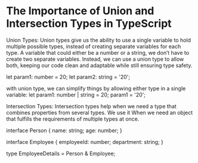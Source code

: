 # The Importance of Union and Intersection Types in TypeScript

Union Types: 
Union types give us the ability to use a single variable to hold multiple possible types, instead of creating separate variables for each type. A variable that could either be a number or a string, we don’t have to create two separate variables. Instead, we can use a union type to allow both, keeping our code clean and adaptable while still ensuring type safety.

let param1: number = 20;  let param2: string = '20';

with union type, we can simplify things by allowing either type in a single variable:
let param1: number | string = 20; 
param1 = '20';


Intersection Types: 
Intersection types help when we need a type that combines properties from several types. We use it When we need an object that fulfills the requirements of multiple types at once.

interface Person { name: string; age: number; }

interface Employee { employeeId: number; department: string; }

type EmployeeDetails = Person & Employee;



